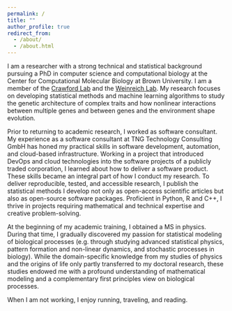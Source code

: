 ```yaml
---
permalink: /
title: ""
author_profile: true
redirect_from: 
  - /about/
  - /about.html
---
```




  I am a researcher with a strong technical and statistical background pursuing a PhD in computer science and computational biology at the Center for Computational Molecular Biology at Brown University. I am a member of the <a href="http://www.lcrawlab.com/">Crawford Lab</a> and the <a href="https://www.brown.edu/research/labs/weinreich/">Weinreich Lab</a>.
  My research focuses on developing statistical methods and machine learning algorithms to study the genetic architecture of complex traits and how nonlinear interactions between multiple genes and between genes and the environment shape evolution.

   Prior to returning to academic research, I worked as software consultant. My experience as a software consultant at TNG Technology Consulting GmbH has honed my practical skills in software development, automation, and cloud-based infrastructure. Working in a project that introduced DevOps and cloud technologies into the software projects of a publicly traded corporation, I learned about how to deliver a software product. These skills became an integral part of how I conduct my research. To deliver reproducible, tested, and accessible research, I publish the statistical methods I develop not only as open-access scientific articles but also as open-source software packages. Proficient in Python, R and C++, I thrive in projects requiring mathematical and technical expertise and creative problem-solving. 

 At the beginning of my academic training, I obtained a MS in physics. During that time, I gradually discovered my passion for statistical modeling of biological processes (e.g. through studying advanced statistical physics, pattern formation and non-linear dynamics, and stochastic processes in biology). While the domain-specific knowledge from my studies of physics and the origins of life only partly transferred to my doctoral research, these studies endowed me with a profound understanding of mathematical modeling and a complementary first principles view on biological processes.

  When I am not working, I enjoy running, traveling, and reading.
